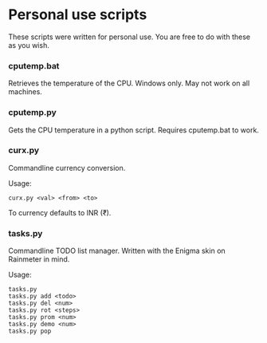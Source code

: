 # Personal use scripts

These scripts were written for personal use. You are free to do with these as you wish.

### cputemp.bat

Retrieves the temperature of the CPU. Windows only. May not work on all machines.

### cputemp.py

Gets the CPU temperature in a python script. Requires cputemp.bat to work.

### curx.py

Commandline currency conversion.

Usage:
```
curx.py <val> <from> <to>
```

To currency defaults to INR (₹).

### tasks.py

Commandline TODO list manager. Written with the Enigma skin on Rainmeter in mind.

Usage:
```
tasks.py
tasks.py add <todo>
tasks.py del <num>
tasks.py rot <steps>
tasks.py prom <num>
tasks.py demo <num>
tasks.py pop
```
